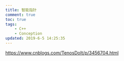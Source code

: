 ```yaml
---
title: 智能指针
comment: true
toc: true
tags: 
	- C++
	- Conception
updated: 2019-6-5 14:25:35
---
```



https://www.cnblogs.com/TenosDoIt/p/3456704.html

